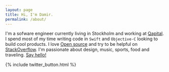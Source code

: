```yaml
---
layout: page
title: Hi, I'm Damir.
permalink: /about/
---
```


I'm a sofware engineer currently living in Stockholm and working at [Qapital](http://www.qapital.com). I spend most of my time writing code in <code><span class="orange">Swift</span></code> and <code><span class="orange">Objective-C</span></code> looking to build cool products. I love [Open source](https://github.com/damirstuhec) and try to be helpful on [StackOverflow](http://stackoverflow.com/users/1677480/damirstuhec?tab=profile). I'm passionate about design, music, sports, food and traveling. <a href="/contact/">Say hello!</a>

{% include twitter_button.html %}
